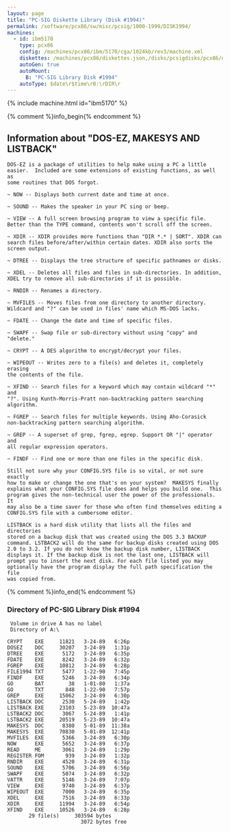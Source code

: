 ```yaml
---
layout: page
title: "PC-SIG Diskette Library (Disk #1994)"
permalink: /software/pcx86/sw/misc/pcsig/1000-1999/DISK1994/
machines:
  - id: ibm5170
    type: pcx86
    config: /machines/pcx86/ibm/5170/cga/1024kb/rev3/machine.xml
    diskettes: /machines/pcx86/diskettes.json,/disks/pcsigdisks/pcx86/diskettes.json
    autoGen: true
    autoMount:
      B: "PC-SIG Library Disk #1994"
    autoType: $date\r$time\rB:\rDIR\r
---
```


{% include machine.html id="ibm5170" %}

{% comment %}info_begin{% endcomment %}

## Information about "DOS-EZ, MAKESYS AND LISTBACK"

    DOS-EZ is a package of utilities to help make using a PC a little
    easier.  Included are some extensions of existing functions, as well as
    some routines that DOS forgot.
    
    ~ NOW -- Displays both current date and time at once.
    
    ~ SOUND -- Makes the speaker in your PC sing or beep.
    
    ~ VIEW -- A full screen browsing program to view a specific file.
    Better than the TYPE command, contents won't scroll off the screen.
    
    ~ XDIR -- XDIR provides more functions than "DIR *.* | SORT". XDIR can
    search files before/after/within certain dates. XDIR also sorts the
    screen output.
    
    ~ DTREE -- Displays the tree structure of specific pathnames or disks.
    
    ~ XDEL -- Deletes all files and files in sub-directories. In addition,
    XDEL try to remove all sub-directories if it is possible.
    
    ~ RNDIR -- Renames a directory.
    
    ~ MVFILES -- Moves files from one directory to another directory.
    Wildcard and "?" can be used in files' name which MS-DOS lacks.
    
    ~ FDATE -- Change the date and time of specific files.
    
    ~ SWAPF -- Swap file or sub-directory without using "copy" and "delete."
    
    ~ CRYPT -- A DES algorithm to encrypt/decrypt your files.
    
    ~ WIPEOUT -- Writes zero to a file(s) and deletes it, completely erasing
    the contents of the file.
    
    ~ XFIND -- Search files for a keyword which may contain wildcard "*" and
    "?". Using Kunth-Morris-Pratt non-backtracking pattern searching
    algorithm.
    
    ~ FGREP -- Search files for multiple keywords. Using Aho-Corasick
    non-backtracking pattern searching algorithm.
    
    ~ GREP -- A superset of grep, fgrep, egrep. Support OR "|" operator and
    all regular expression operators.
    
    ~ FINDF -- Find one or more than one files in the specific disk.
    
    Still not sure why your CONFIG.SYS file is so vital, or not sure exactly
    how to make or change the one that's on your system?  MAKESYS finally
    explains what your CONFIG.SYS file does and helps you build one.  This
    program gives the non-technical user the power of the professionals.  It
    may also be a time saver for those who often find themselves editing a
    CONFIG.SYS file with a cumbersome editor.
    
    LISTBACK is a hard disk utility that lists all the files and directories
    stored on a backup disk that was created using the DOS 3.3 BACKUP
    command. LSTBACK2 will do the same for backup disks created using DOS
    2.0 to 3.2. If you do not know the backup disk number, LISTBACK
    displays it. If the backup disk is not the last one, LISTBACK will
    prompt you to insert the next disk. For each file listed you may
    optionally have the program display the full path specification the file
    was copied from.
{% comment %}info_end{% endcomment %}


### Directory of PC-SIG Library Disk #1994

     Volume in drive A has no label
     Directory of A:\

    CRYPT    EXE     11821   3-24-89   6:26p
    DOSEZ    DOC     30207   3-24-89   1:31p
    DTREE    EXE      5172   3-24-89   6:35p
    FDATE    EXE      8242   3-24-89   6:32p
    FGREP    EXE     10812   3-24-89   6:28p
    FILE1994 TXT      5477   1-22-90   7:45p
    FINDF    EXE      5246   3-24-89   6:34p
    GO       BAT        38   1-01-80   1:37a
    GO       TXT       848   1-22-90   7:57p
    GREP     EXE     15062   3-24-89   6:30p
    LISTBACK DOC      2530   5-24-89   1:42p
    LISTBACK EXE     23103   5-23-89  10:47a
    LSTBACK2 DOC      3067   5-24-89   1:41p
    LSTBACK2 EXE     20519   5-23-89  10:47a
    MAKESYS  DOC      8380   5-01-89  11:38a
    MAKESYS  EXE     70830   5-01-89  12:41p
    MVFILES  EXE      5366   3-24-89   6:30p
    NOW      EXE      5652   3-24-89   6:37p
    READ     ME       3061   3-24-89   1:29p
    REGISTER FOM       939   3-24-89   1:32p
    RNDIR    EXE      4520   3-24-89   6:31p
    SOUND    EXE      5706   3-24-89   6:56p
    SWAPF    EXE      5074   3-24-89   6:32p
    VATTR    EXE      5146   3-24-89   7:07p
    VIEW     EXE      9740   3-24-89   6:37p
    WIPEOUT  EXE      7000   3-24-89   6:35p
    XDEL     EXE      7516   3-24-89   6:33p
    XDIR     EXE     11994   3-24-89   6:54p
    XFIND    EXE     10526   3-24-89   6:28p
           29 file(s)     303594 bytes
                            3072 bytes free

